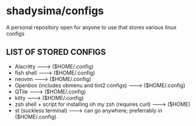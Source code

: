 # shadysima/configs

A personal repository open for anyone to use that stores various linux configs

## LIST OF STORED CONFIGS
* Alacritty ---> ($HOME/.config)
* fish shell ---> ($HOME/.config)
* neovim ---> ($HOME/.config)
* Openbox (includes obmenu and tint2 configs) ---> ($HOME/.config)
* QTile ---> ($HOME/.config)
* kitty ---> ($HOME/.config)
* zsh shell + script for installing oh my zsh (requires curl) ---> ($HOME)
* st (suckless terminal) ---> can go anywhere; preferrably in ($HOME/.config)
